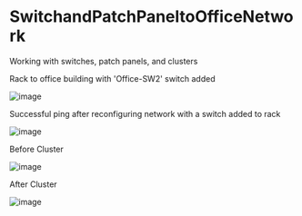# SwitchandPatchPaneltoOfficeNetwork
Working with switches, patch panels, and clusters


Rack to office building with 'Office-SW2' switch added

![image](https://github.com/user-attachments/assets/efd1425c-c226-4384-bcdd-fcc1cb906fdf)


Successful ping after reconfiguring network with a switch added to rack

![image](https://github.com/user-attachments/assets/1e7a27c0-0e1a-466d-8979-7921da76ea4a)

Before Cluster

![image](https://github.com/user-attachments/assets/46d2b68b-7c67-448a-837d-5cbba0c2a292)

After Cluster

![image](https://github.com/user-attachments/assets/aa66a69d-8329-4611-8e2f-96d7ebca5511)

